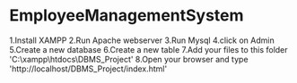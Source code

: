 # EmployeeManagementSystem

1.Install XAMPP
2.Run Apache webserver
3.Run Mysql
4.click on Admin
5.Create a new database
6.Create a new table
7.Add your files to this folder 'C:\xampp\htdocs\DBMS_Project'
8.Open your browser and type 'http://localhost/DBMS_Project/index.html'
 
